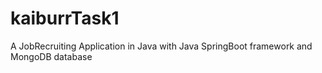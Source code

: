 # kaiburrTask1

A JobRecruiting Application in Java with Java SpringBoot framework and MongoDB database
